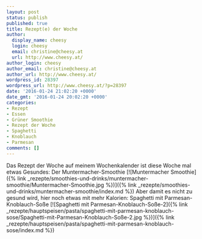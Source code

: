 ```yaml
---
layout: post
status: publish
published: true
title: Rezept(e) der Woche
author:
  display_name: cheesy
  login: cheesy
  email: christine@cheesy.at
  url: http://www.cheesy.at/
author_login: cheesy
author_email: christine@cheesy.at
author_url: http://www.cheesy.at/
wordpress_id: 28397
wordpress_url: http://www.cheesy.at/?p=28397
date: '2016-01-24 21:02:20 +0000'
date_gmt: '2016-01-24 20:02:20 +0000'
categories:
- Rezept
- Essen
- Grüner Smoothie
- Rezept der Woche
- Spaghetti
- Knoblauch
- Parmesan
comments: []
---
```

Das Rezept der Woche auf meinem Wochenkalender ist diese Woche mal etwas Gesundes: Der Muntermacher-Smoothie
[![Muntermacher Smoothie]({% link _rezepte/smoothies-und-drinks/muntermacher-smoothie/Muntermacher-Smoothie.jpg %})]({% link _rezepte/smoothies-und-drinks/muntermacher-smoothie/index.md %})
Aber damit es nicht zu gesund wird, hier noch etwas mit mehr Kalorien: Spaghetti mit Parmesan-Knoblauch-Soße
[![Spaghetti mit Parmesan-Knoblauch-Soße-2]({% link _rezepte/hauptspeisen/pasta/spaghetti-mit-parmesan-knoblauch-sose/Spaghetti-mit-Parmesan-Knoblauch-Soße-2.jpg %})]({% link _rezepte/hauptspeisen/pasta/spaghetti-mit-parmesan-knoblauch-sose/index.md %})
